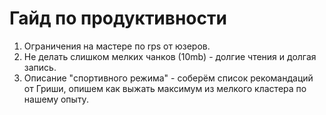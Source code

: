 # Гайд по продуктивности

1. Ограничения на мастере по rps от юзеров.
2. Не делать слишком мелких чанков (10mb) - долгие чтения и долгая запись.
3. Описание "спортивного режима" - соберём список рекомандаций от Гриши, опишем как выжать максимум из мелкого кластера по нашему опыту.
